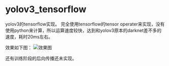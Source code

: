 # yolov3_tensorflow

yolov3的tensorflow实现。
完全使用tensorflow的tensor operater来实现，没有使用python来计算，所以运算速度较快，达到和yolov3原本的darknet差不多的速度，耗时20ms左右。

效果如下图：
![效果图](https://raw.githubusercontent.com/zhmc/yolov3_tensorflow/master/data/result.jpg)

还有训练阶段的后向传播还未实现。
